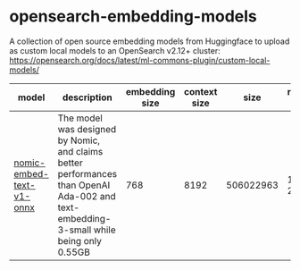 # opensearch-embedding-models
A collection of open source embedding models from Huggingface to upload as custom local models to an OpenSearch v2.12+ cluster: https://opensearch.org/docs/latest/ml-commons-plugin/custom-local-models/

model | description | embedding size | context size | size | release date | download
-- | -- | -- | -- | -- | -- | --
[nomic-embed-text-v1-onnx](https://huggingface.co/nomic-ai/nomic-embed-text-v1/tree/main) | The model was designed by Nomic, and claims better performances than OpenAI Ada-002 and text-embedding-3-small while being only 0.55GB | 768 | 8192 | 506022963 | 10 Feb 2024 | [nomic-embed-text-v1-onnx.zip](./nomic-embed-text-v1-onnx.zip)
